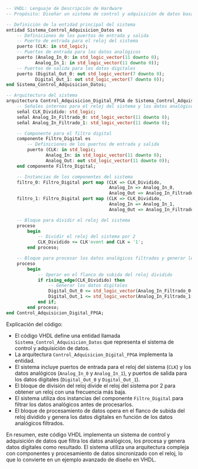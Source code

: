 ```vhdl
-- VHDL: Lenguaje de Descripción de Hardware
-- Propósito: Diseñar un sistema de control y adquisición de datos basado en FPGA

-- Definición de la entidad principal del sistema
entidad Sistema_Control_Adquisicion_Datos es
    -- Definiciones de los puertos de entrada y salida
    -- Puerto de entrada para el reloj del sistema
    puerto (CLK: in std_logic);
    -- Puertos de entrada para los datos analógicos
    puerto (Analog_In_0: in std_logic_vector(11 downto 0);
           Analog_In_1: in std_logic_vector(11 downto 0));
    -- Puertos de salida para los datos digitales
    puerto (Digital_Out_0: out std_logic_vector(7 downto 0);
           Digital_Out_1: out std_logic_vector(7 downto 0));
end Sistema_Control_Adquisicion_Datos;

-- Arquitectura del sistema
arquitectura Control_Adquisicion_Digital_FPGA de Sistema_Control_Adquisicion_Datos es
    -- Señales internas para el reloj del sistema y los datos analógicos
    señal CLK_Dividido: std_logic;
    señal Analog_In_Filtrado_0: std_logic_vector(11 downto 0);
    señal Analog_In_Filtrado_1: std_logic_vector(11 downto 0);

    -- Componente para el filtro digital
    componente Filtro_Digital es
        -- Definiciones de los puertos de entrada y salida
        puerto (CLK: in std_logic;
               Analog_In: in std_logic_vector(11 downto 0);
               Analog_Out: out std_logic_vector(11 downto 0));
    end componente Filtro_Digital;

    -- Instancias de los componentes del sistema
    filtro_0: Filtro_Digital port map (CLK => CLK_Dividido,
                                       Analog_In => Analog_In_0,
                                       Analog_Out => Analog_In_Filtrado_0);
    filtro_1: Filtro_Digital port map (CLK => CLK_Dividido,
                                       Analog_In => Analog_In_1,
                                       Analog_Out => Analog_In_Filtrado_1);

    -- Bloque para dividir el reloj del sistema
    proceso
        begin
            -- Dividir el reloj del sistema por 2
            CLK_Dividido <= CLK'event and CLK = '1';
        end proceso;

    -- Bloque para procesar los datos analógicos filtrados y generar los datos digitales
    proceso
        begin
            -- Operar en el flanco de subida del reloj dividido
            if rising_edge(CLK_Dividido) then
                -- Generar los datos digitales
                Digital_Out_0 <= std_logic_vector(Analog_In_Filtrado_0(10 downto 3));
                Digital_Out_1 <= std_logic_vector(Analog_In_Filtrado_1(10 downto 3));
            end if;
        end proceso;
end Control_Adquisicion_Digital_FPGA;
```

Explicación del código:

- El código VHDL define una entidad llamada `Sistema_Control_Adquisicion_Datos` que representa el sistema de control y adquisición de datos.
- La arquitectura `Control_Adquisicion_Digital_FPGA` implementa la entidad.
- El sistema incluye puertos de entrada para el reloj del sistema (`CLK`) y los datos analógicos (`Analog_In_0` y `Analog_In_1`), y puertos de salida para los datos digitales (`Digital_Out_0` y `Digital_Out_1`).
- El bloque de división del reloj divide el reloj del sistema por 2 para obtener un reloj con una frecuencia más baja.
- El sistema utiliza dos instancias del componente `Filtro_Digital` para filtrar los datos analógicos antes de procesarlos.
- El bloque de procesamiento de datos opera en el flanco de subida del reloj dividido y genera los datos digitales en función de los datos analógicos filtrados.

En resumen, este código VHDL implementa un sistema de control y adquisición de datos que filtra los datos analógicos, los procesa y genera datos digitales como resultado. El sistema utiliza una arquitectura compleja con componentes y procesamiento de datos sincronizado con el reloj, lo que lo convierte en un ejemplo avanzado de diseño en VHDL.